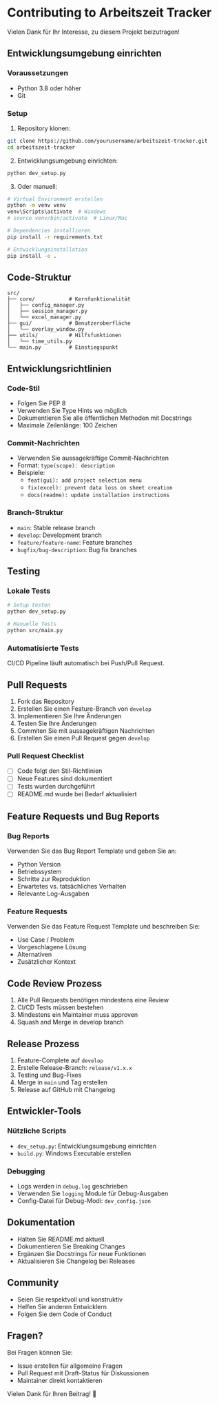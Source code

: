 # Contributing to Arbeitszeit Tracker

Vielen Dank für Ihr Interesse, zu diesem Projekt beizutragen! 

## Entwicklungsumgebung einrichten

### Voraussetzungen
- Python 3.8 oder höher
- Git

### Setup
1. Repository klonen:
```bash
git clone https://github.com/yourusername/arbeitszeit-tracker.git
cd arbeitszeit-tracker
```

2. Entwicklungsumgebung einrichten:
```bash
python dev_setup.py
```

3. Oder manuell:
```bash
# Virtual Environment erstellen
python -m venv venv
venv\Scripts\activate  # Windows
# source venv/bin/activate  # Linux/Mac

# Dependencies installieren
pip install -r requirements.txt

# Entwicklungsinstallation
pip install -e .
```

## Code-Struktur

```
src/
├── core/           # Kernfunktionalität
│   ├── config_manager.py
│   ├── session_manager.py
│   └── excel_manager.py
├── gui/            # Benutzeroberfläche
│   └── overlay_window.py
├── utils/          # Hilfsfunktionen
│   └── time_utils.py
└── main.py         # Einstiegspunkt
```

## Entwicklungsrichtlinien

### Code-Stil
- Folgen Sie PEP 8
- Verwenden Sie Type Hints wo möglich
- Dokumentieren Sie alle öffentlichen Methoden mit Docstrings
- Maximale Zeilenlänge: 100 Zeichen

### Commit-Nachrichten
- Verwenden Sie aussagekräftige Commit-Nachrichten
- Format: `type(scope): description`
- Beispiele:
  - `feat(gui): add project selection menu`
  - `fix(excel): prevent data loss on sheet creation`
  - `docs(readme): update installation instructions`

### Branch-Struktur
- `main`: Stable release branch
- `develop`: Development branch
- `feature/feature-name`: Feature branches
- `bugfix/bug-description`: Bug fix branches

## Testing

### Lokale Tests
```bash
# Setup testen
python dev_setup.py

# Manuelle Tests
python src/main.py
```

### Automatisierte Tests
CI/CD Pipeline läuft automatisch bei Push/Pull Request.

## Pull Requests

1. Fork das Repository
2. Erstellen Sie einen Feature-Branch von `develop`
3. Implementieren Sie Ihre Änderungen
4. Testen Sie Ihre Änderungen
5. Commiten Sie mit aussagekräftigen Nachrichten
6. Erstellen Sie einen Pull Request gegen `develop`

### Pull Request Checklist
- [ ] Code folgt den Stil-Richtlinien
- [ ] Neue Features sind dokumentiert
- [ ] Tests wurden durchgeführt
- [ ] README.md wurde bei Bedarf aktualisiert

## Feature Requests und Bug Reports

### Bug Reports
Verwenden Sie das Bug Report Template und geben Sie an:
- Python Version
- Betriebssystem
- Schritte zur Reproduktion
- Erwartetes vs. tatsächliches Verhalten
- Relevante Log-Ausgaben

### Feature Requests
Verwenden Sie das Feature Request Template und beschreiben Sie:
- Use Case / Problem
- Vorgeschlagene Lösung
- Alternativen
- Zusätzlicher Kontext

## Code Review Prozess

1. Alle Pull Requests benötigen mindestens eine Review
2. CI/CD Tests müssen bestehen
3. Mindestens ein Maintainer muss approven
4. Squash and Merge in develop branch

## Release Prozess

1. Feature-Complete auf `develop`
2. Erstelle Release-Branch: `release/v1.x.x`
3. Testing und Bug-Fixes
4. Merge in `main` und Tag erstellen
5. Release auf GitHub mit Changelog

## Entwickler-Tools

### Nützliche Scripts
- `dev_setup.py`: Entwicklungsumgebung einrichten
- `build.py`: Windows Executable erstellen

### Debugging
- Logs werden in `debug.log` geschrieben
- Verwenden Sie `logging` Module für Debug-Ausgaben
- Config-Datei für Debug-Modi: `dev_config.json`

## Dokumentation

- Halten Sie README.md aktuell
- Dokumentieren Sie Breaking Changes
- Ergänzen Sie Docstrings für neue Funktionen
- Aktualisieren Sie Changelog bei Releases

## Community

- Seien Sie respektvoll und konstruktiv
- Helfen Sie anderen Entwicklern
- Folgen Sie dem Code of Conduct

## Fragen?

Bei Fragen können Sie:
- Issue erstellen für allgemeine Fragen
- Pull Request mit Draft-Status für Diskussionen
- Maintainer direkt kontaktieren

Vielen Dank für Ihren Beitrag! 🎉
